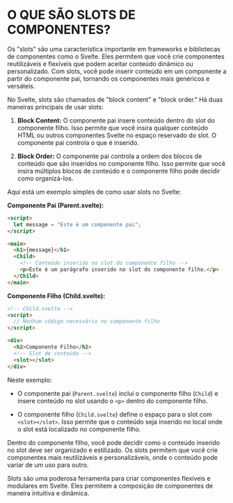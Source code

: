 # O QUE SÃO SLOTS DE COMPONENTES?
Os "slots" são uma característica importante em frameworks e bibliotecas de componentes como o Svelte. Eles permitem que você crie componentes reutilizáveis e flexíveis que podem aceitar conteúdo dinâmico ou personalizado. Com slots, você pode inserir conteúdo em um componente a partir do componente pai, tornando os componentes mais genéricos e versáteis.

No Svelte, slots são chamados de "block content" e "block order." Há duas maneiras principais de usar slots:

1. **Block Content:** O componente pai insere conteúdo dentro do slot do componente filho. Isso permite que você insira qualquer conteúdo HTML ou outros componentes Svelte no espaço reservado do slot. O componente pai controla o que é inserido.

2. **Block Order:** O componente pai controla a ordem dos blocos de conteúdo que são inseridos no componente filho. Isso permite que você insira múltiplos blocos de conteúdo e o componente filho pode decidir como organizá-los.

Aqui está um exemplo simples de como usar slots no Svelte:

**Componente Pai (Parent.svelte):**

```html
<script>
  let message = "Este é um componente pai";
</script>

<main>
  <h1>{message}</h1>
  <Child>
    <!-- Conteúdo inserido no slot do componente filho -->
    <p>Este é um parágrafo inserido no slot do componente filho.</p>
  </Child>
</main>
```

**Componente Filho (Child.svelte):**

```html
<!-- Child.svelte -->
<script>
  // Nenhum código necessário no componente filho
</script>

<div>
  <h2>Componente Filho</h2>
  <!-- Slot de conteúdo -->
  <slot></slot>
</div>
```

Neste exemplo:

- O componente pai (`Parent.svelte`) inclui o componente filho (`Child`) e insere conteúdo no slot usando o `<p>` dentro do componente filho.

- O componente filho (`Child.svelte`) define o espaço para o slot com `<slot></slot>`. Isso permite que o conteúdo seja inserido no local onde o slot está localizado no componente filho.

Dentro do componente filho, você pode decidir como o conteúdo inserido no slot deve ser organizado e estilizado. Os slots permitem que você crie componentes mais reutilizáveis e personalizáveis, onde o conteúdo pode variar de um uso para outro.

Slots são uma poderosa ferramenta para criar componentes flexíveis e modulares em Svelte. Eles permitem a composição de componentes de maneira intuitiva e dinâmica.